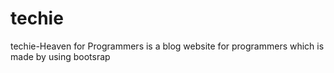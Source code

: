 # techie
techie-Heaven for Programmers is a blog website for programmers which is made by using bootsrap
